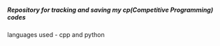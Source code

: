 <h5>Repository for tracking and saving my cp(Competitive Programming) codes</h5>  
languages used  - cpp and python 

